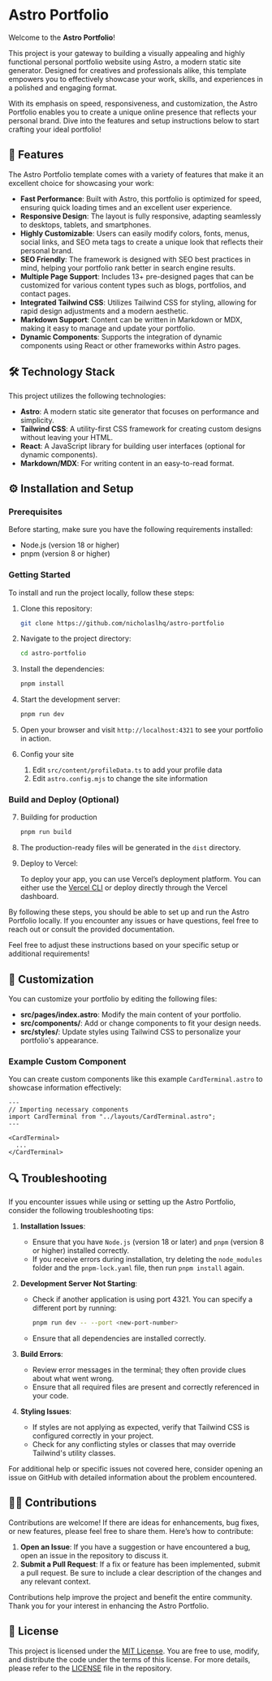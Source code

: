 # Astro Portfolio

Welcome to the **Astro Portfolio**!

This project is your gateway to building a visually appealing and highly functional personal portfolio website using Astro, a modern static site generator. Designed for creatives and professionals alike, this template empowers you to effectively showcase your work, skills, and experiences in a polished and engaging format.

With its emphasis on speed, responsiveness, and customization, the Astro Portfolio enables you to create a unique online presence that reflects your personal brand. Dive into the features and setup instructions below to start crafting your ideal portfolio!

## 🌟 Features

The Astro Portfolio template comes with a variety of features that make it an excellent choice for showcasing your work:

- **Fast Performance**: Built with Astro, this portfolio is optimized for speed, ensuring quick loading times and an excellent user experience.
- **Responsive Design**: The layout is fully responsive, adapting seamlessly to desktops, tablets, and smartphones.
- **Highly Customizable**: Users can easily modify colors, fonts, menus, social links, and SEO meta tags to create a unique look that reflects their personal brand.
- **SEO Friendly**: The framework is designed with SEO best practices in mind, helping your portfolio rank better in search engine results.
- **Multiple Page Support**: Includes 13+ pre-designed pages that can be customized for various content types such as blogs, portfolios, and contact pages.
- **Integrated Tailwind CSS**: Utilizes Tailwind CSS for styling, allowing for rapid design adjustments and a modern aesthetic.
- **Markdown Support**: Content can be written in Markdown or MDX, making it easy to manage and update your portfolio.
- **Dynamic Components**: Supports the integration of dynamic components using React or other frameworks within Astro pages.

## 🛠️ Technology Stack

This project utilizes the following technologies:

- **Astro**: A modern static site generator that focuses on performance and simplicity.
- **Tailwind CSS**: A utility-first CSS framework for creating custom designs without leaving your HTML.
- **React**: A JavaScript library for building user interfaces (optional for dynamic components).
- **Markdown/MDX**: For writing content in an easy-to-read format.

## ⚙️ Installation and Setup

### Prerequisites

Before starting, make sure you have the following requirements installed:

- Node.js (version 18 or higher)
- pnpm (version 8 or higher)

### Getting Started

To install and run the project locally, follow these steps:

1. Clone this repository:

   ```bash
   git clone https://github.com/nicholaslhq/astro-portfolio
   ```

2. Navigate to the project directory:

   ```bash
   cd astro-portfolio
   ```

3. Install the dependencies:

   ```bash
   pnpm install
   ```

4. Start the development server:

   ```bash
   pnpm run dev
   ```

5. Open your browser and visit `http://localhost:4321` to see your portfolio in action.

6. Config your site
   1. Edit `src/content/profileData.ts` to add your profile data
   2. Edit `astro.config.mjs` to change the site information

### Build and Deploy (Optional)

7. Building for production

   ```bash
   pnpm run build
   ```

8. The production-ready files will be generated in the `dist` directory.

9. Deploy to Vercel:

   To deploy your app, you can use Vercel’s deployment platform. You can either use the [Vercel CLI](https://vercel.com/docs/concepts/cli) or deploy directly through the Vercel dashboard.

By following these steps, you should be able to set up and run the Astro Portfolio locally. If you encounter any issues or have questions, feel free to reach out or consult the provided documentation.

Feel free to adjust these instructions based on your specific setup or additional requirements!

## 🎨 Customization

You can customize your portfolio by editing the following files:

- **src/pages/index.astro**: Modify the main content of your portfolio.
- **src/components/**: Add or change components to fit your design needs.
- **src/styles/**: Update styles using Tailwind CSS to personalize your portfolio's appearance.

### Example Custom Component

You can create custom components like this example `CardTerminal.astro` to showcase information effectively:

```astro
---
// Importing necessary components
import CardTerminal from "../layouts/CardTerminal.astro";
---

<CardTerminal>
  ...
</CardTerminal>
```

## 🔍 Troubleshooting

If you encounter issues while using or setting up the Astro Portfolio, consider the following troubleshooting tips:

1. **Installation Issues**:

   - Ensure that you have `Node.js` (version 18 or later) and `pnpm` (version 8 or higher) installed correctly.
   - If you receive errors during installation, try deleting the `node_modules` folder and the `pnpm-lock.yaml` file, then run `pnpm install` again.

2. **Development Server Not Starting**:

   - Check if another application is using port 4321. You can specify a different port by running:
     ```bash
     pnpm run dev -- --port <new-port-number>
     ```
   - Ensure that all dependencies are installed correctly.

3. **Build Errors**:

   - Review error messages in the terminal; they often provide clues about what went wrong.
   - Ensure that all required files are present and correctly referenced in your code.

4. **Styling Issues**:
   - If styles are not applying as expected, verify that Tailwind CSS is configured correctly in your project.
   - Check for any conflicting styles or classes that may override Tailwind's utility classes.

For additional help or specific issues not covered here, consider opening an issue on GitHub with detailed information about the problem encountered.

## 👨‍💻 Contributions

Contributions are welcome! If there are ideas for enhancements, bug fixes, or new features, please feel free to share them. Here’s how to contribute:

1. **Open an Issue**: If you have a suggestion or have encountered a bug, open an issue in the repository to discuss it.
2. **Submit a Pull Request**: If a fix or feature has been implemented, submit a pull request. Be sure to include a clear description of the changes and any relevant context.

Contributions help improve the project and benefit the entire community. Thank you for your interest in enhancing the Astro Portfolio.

## 📄 License

This project is licensed under the [MIT License](LICENSE). You are free to use, modify, and distribute the code under the terms of this license. For more details, please refer to the [LICENSE](LICENSE) file in the repository.
